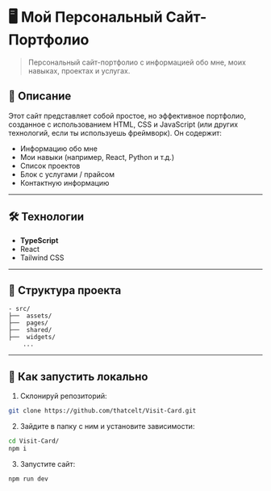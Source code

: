 # 🖥️ Мой Персональный Сайт-Портфолио

> Персональный сайт-портфолио с информацией обо мне, моих навыках, проектах и услугах.

## 📌 Описание

Этот сайт представляет собой простое, но эффективное портфолио, созданное с использованием HTML, CSS и JavaScript (или других технологий, если ты используешь фреймворк). Он содержит:

- Информацию обо мне
- Мои навыки (например, React, Python и т.д.)
- Список проектов
- Блок с услугами / прайсом
- Контактную информацию

---

## 🛠️ Технологии

- **TypeScript**
- React
- Tailwind CSS

---

## 📁 Структура проекта

```
- src/
├──  assets/
├──  pages/
├──  shared/
├──  widgets/
    ...
```

---

## 🚀 Как запустить локально

1. Склонируй репозиторий:

```bash
git clone https://github.com/thatcelt/Visit-Card.git
```

2. Зайдите в папку с ним и установите зависимости:

```bash
cd Visit-Card/
npm i
```

3. Запустите сайт:

```bash
npm run dev
```